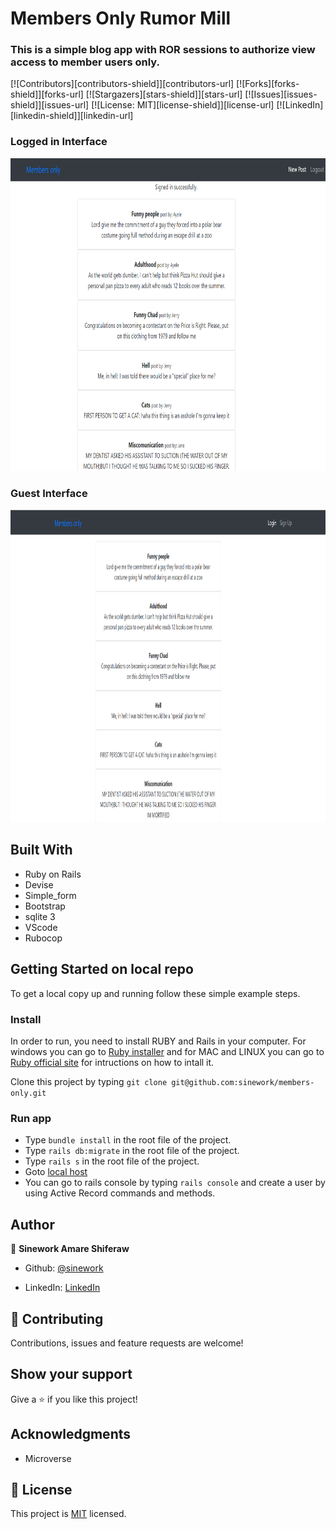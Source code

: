 # Members Only Rumor Mill

### This is a simple blog app with ROR sessions to authorize view access to member users only.

[![Contributors][contributors-shield]][contributors-url]
[![Forks][forks-shield]][forks-url]
[![Stargazers][stars-shield]][stars-url]
[![Issues][issues-shield]][issues-url]
[![License: MIT][license-shield]][license-url]
[![LinkedIn][linkedin-shield]][linkedin-url]

### Logged in Interface

<img src="./app/assets/images/2.JPG" width="1200px" height="500px" />

### Guest Interface

<img src="./app/assets/images/1.JPG" width="1200px" height="500px" />

## Built With

- Ruby on Rails
- Devise
- Simple_form
- Bootstrap
- sqlite 3
- VScode
- Rubocop

## Getting Started on local repo

To get a local copy up and running follow these simple example steps.

### Install

In order to run, you need to install RUBY and Rails in your computer. For windows you can go to [Ruby installer](https://rubyinstaller.org/) and for MAC and LINUX you can go to [Ruby official site](https://www.ruby-lang.org/en/downloads/) for intructions on how to intall it.

Clone this project by typing `git clone git@github.com:sinework/members-only.git`

### Run app

- Type `bundle install` in the root file of the project.
- Type `rails db:migrate` in the root file of the project.
- Type `rails s` in the root file of the project.
- Goto [local host](http://localhost:3000/)
- You can go to rails console by typing `rails console` and create a user by using Active Record commands and methods.

## Author

👤 **Sinework Amare Shiferaw**

- Github: [@sinework](https://github.com/sinework)

- LinkedIn: [LinkedIn](https://www.linkedin.com/in/sinework-amare-731a6a125/)

## 🤝 Contributing

Contributions, issues and feature requests are welcome!

## Show your support

Give a ⭐️ if you like this project!

## Acknowledgments

- Microverse

## 📝 License

This project is [MIT](LICENSE) licensed.

